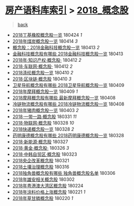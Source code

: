 [房产语料库索引](../../README.md)  > [2018_概念股](2018_概念股.md)
====
> [back](../README.md)

- [2018丁基橡胶概念股一览](http://jkwz.applinzi.com/ittc/7095548789140227082.html#2018%E4%B8%81%E5%9F%BA%E6%A9%A1%E8%83%B6%E6%A6%82%E5%BF%B5%E8%82%A1%E4%B8%80%E8%A7%88) 180424 *1* 
- [2018年煤炭概念股一览](http://jkwz.applinzi.com/ittc/7091791993091130375.html#2018%E5%B9%B4%E7%85%A4%E7%82%AD%E6%A6%82%E5%BF%B5%E8%82%A1%E4%B8%80%E8%A7%88) 180414 *3* 
- [概念股：2018金融科技概念股一览](http://jkwz.applinzi.com/ittc/7091500910641677319.html#%E6%A6%82%E5%BF%B5%E8%82%A1%EF%BC%9A2018%E9%87%91%E8%9E%8D%E7%A7%91%E6%8A%80%E6%A6%82%E5%BF%B5%E8%82%A1%E4%B8%80%E8%A7%88) 180413 *2* 
- [金融科技概念股有哪些 2018金融科技概念股一览](http://jkwz.applinzi.com/ittc/7091428731455538182.html#%E9%87%91%E8%9E%8D%E7%A7%91%E6%8A%80%E6%A6%82%E5%BF%B5%E8%82%A1%E6%9C%89%E5%93%AA%E4%BA%9B+2018%E9%87%91%E8%9E%8D%E7%A7%91%E6%8A%80%E6%A6%82%E5%BF%B5%E8%82%A1%E4%B8%80%E8%A7%88) 180413  
- [2018年·知识产权·概念股·](http://jkwz.applinzi.com/ittc/7091224193389822983.html#2018%E5%B9%B4%C2%B7%E7%9F%A5%E8%AF%86%E4%BA%A7%E6%9D%83%C2%B7%E6%A6%82%E5%BF%B5%E8%82%A1%C2%B7) 180412 *2* 
- [2018·车联网·概念股·](http://jkwz.applinzi.com/ittc/7091221347286123536.html#2018%C2%B7%E8%BD%A6%E8%81%94%E7%BD%91%C2%B7%E6%A6%82%E5%BF%B5%E8%82%A1%C2%B7) 180412 *2* 
- [2018涤纶概念股一览](http://jkwz.applinzi.com/ittc/7090405230628045840.html#2018%E6%B6%A4%E7%BA%B6%E6%A6%82%E5%BF%B5%E8%82%A1%E4%B8%80%E8%A7%88) 180410 *2* 
- [2018·区块链·概念股](http://jkwz.applinzi.com/ittc/7090268716912870410.html#2018%C2%B7%E5%8C%BA%E5%9D%97%E9%93%BE%C2%B7%E6%A6%82%E5%BF%B5%E8%82%A1) 180410 *3* 
- [卫星导航概念股有哪些 2018卫星导航概念股一览](http://jkwz.applinzi.com/ittc/7089962737985913862.html#%E5%8D%AB%E6%98%9F%E5%AF%BC%E8%88%AA%E6%A6%82%E5%BF%B5%E8%82%A1%E6%9C%89%E5%93%AA%E4%BA%9B+2018%E5%8D%AB%E6%98%9F%E5%AF%BC%E8%88%AA%E6%A6%82%E5%BF%B5%E8%82%A1%E4%B8%80%E8%A7%88) 180409  
- [2018年摩拜概念股一览](http://jkwz.applinzi.com/ittc/7089887291738948618.html#2018%E5%B9%B4%E6%91%A9%E6%8B%9C%E6%A6%82%E5%BF%B5%E8%82%A1%E4%B8%80%E8%A7%88) 180409 *1* 
- [2018摩拜概念股有哪些 最新摩拜概念股一览](http://jkwz.applinzi.com/ittc/7089659682367210502.html#2018%E6%91%A9%E6%8B%9C%E6%A6%82%E5%BF%B5%E8%82%A1%E6%9C%89%E5%93%AA%E4%BA%9B+%E6%9C%80%E6%96%B0%E6%91%A9%E6%8B%9C%E6%A6%82%E5%BF%B5%E8%82%A1%E4%B8%80%E8%A7%88) 180408  
- [冷链物流概念股有哪些 2018冷链物流概念股一览](http://jkwz.applinzi.com/ittc/7089575051429151760.html#%E5%86%B7%E9%93%BE%E7%89%A9%E6%B5%81%E6%A6%82%E5%BF%B5%E8%82%A1%E6%9C%89%E5%93%AA%E4%BA%9B+2018%E5%86%B7%E9%93%BE%E7%89%A9%E6%B5%81%E6%A6%82%E5%BF%B5%E8%82%A1%E4%B8%80%E8%A7%88) 180408  
- [2018年猪肉概念股一览](http://jkwz.applinzi.com/ittc/7087683396526670854.html#2018%E5%B9%B4%E7%8C%AA%E8%82%89%E6%A6%82%E5%BF%B5%E8%82%A1%E4%B8%80%E8%A7%88) 180403 *2* 
- [2018·一带一路·概念股](http://jkwz.applinzi.com/ittc/7086678044565832714.html#2018%C2%B7%E4%B8%80%E5%B8%A6%E4%B8%80%E8%B7%AF%C2%B7%E6%A6%82%E5%BF%B5%E8%82%A1) 180331 *11* 
- [2018·物联网·概念股](http://jkwz.applinzi.com/ittc/7085658152123237382.html#2018%C2%B7%E7%89%A9%E8%81%94%E7%BD%91%C2%B7%E6%A6%82%E5%BF%B5%E8%82%A1) 180328 *10* 
- [2018快递概念股一览](http://jkwz.applinzi.com/ittc/7085528009237070855.html#2018%E5%BF%AB%E9%80%92%E6%A6%82%E5%BF%B5%E8%82%A1%E4%B8%80%E8%A7%88) 180328 *2* 
- [药明康德概念股有哪些 2018药明康德概念股一览](http://jkwz.applinzi.com/ittc/7085465639454245904.html#%E8%8D%AF%E6%98%8E%E5%BA%B7%E5%BE%B7%E6%A6%82%E5%BF%B5%E8%82%A1%E6%9C%89%E5%93%AA%E4%BA%9B+2018%E8%8D%AF%E6%98%8E%E5%BA%B7%E5%BE%B7%E6%A6%82%E5%BF%B5%E8%82%A1%E4%B8%80%E8%A7%88) 180328  
- [2018·新能源·概念股](http://jkwz.applinzi.com/ittc/7085090883425010694.html#2018%C2%B7%E6%96%B0%E8%83%BD%E6%BA%90%C2%B7%E6%A6%82%E5%BF%B5%E8%82%A1) 180327  
- [2018·黄金·概念股·](http://jkwz.applinzi.com/ittc/7084707120908076048.html#2018%C2%B7%E9%BB%84%E9%87%91%C2%B7%E6%A6%82%E5%BF%B5%E8%82%A1%C2%B7) 180326 *3* 
- [2018·中韩自贸区·概念股](http://jkwz.applinzi.com/ittc/7083639422639932433.html#2018%C2%B7%E4%B8%AD%E9%9F%A9%E8%87%AA%E8%B4%B8%E5%8C%BA%C2%B7%E6%A6%82%E5%BF%B5%E8%82%A1) 180323  
- [2018央企改革概念股](http://jkwz.applinzi.com/ittc/7082886448460334086.html#2018%E5%A4%AE%E4%BC%81%E6%94%B9%E9%9D%A9%E6%A6%82%E5%BF%B5%E8%82%A1) 180321  
- [2018土壤治理概念股](http://jkwz.applinzi.com/ittc/7081103121856332806.html#2018%E5%9C%9F%E5%A3%A4%E6%B2%BB%E7%90%86%E6%A6%82%E5%BF%B5%E8%82%A1) 180316  
- [2018独角兽概念股有哪些 独角兽概念股名单](http://jkwz.applinzi.com/ittc/7077293854133060615.html#2018%E7%8B%AC%E8%A7%92%E5%85%BD%E6%A6%82%E5%BF%B5%E8%82%A1%E6%9C%89%E5%93%AA%E4%BA%9B+%E7%8B%AC%E8%A7%92%E5%85%BD%E6%A6%82%E5%BF%B5%E8%82%A1%E5%90%8D%E5%8D%95) 180306  
- [2018年雄安相关概念股](http://jkwz.applinzi.com/ittc/7075797961407988746.html#2018%E5%B9%B4%E9%9B%84%E5%AE%89%E7%9B%B8%E5%85%B3%E6%A6%82%E5%BF%B5%E8%82%A1) 180302  
- [2018年粤港澳大湾区概念股](http://jkwz.applinzi.com/ittc/7073433877572224010.html#2018%E5%B9%B4%E7%B2%A4%E6%B8%AF%E6%BE%B3%E5%A4%A7%E6%B9%BE%E5%8C%BA%E6%A6%82%E5%BF%B5%E8%82%A1) 180224  
- [2018年涂料价格上涨概念股](http://jkwz.applinzi.com/ittc/7072478157838222343.html#2018%E5%B9%B4%E6%B6%82%E6%96%99%E4%BB%B7%E6%A0%BC%E4%B8%8A%E6%B6%A8%E6%A6%82%E5%BF%B5%E8%82%A1) 180221 *1* 
- [2018年草甘膦概念股](http://jkwz.applinzi.com/ittc/7072126909884662790.html#2018%E5%B9%B4%E8%8D%89%E7%94%98%E8%86%A6%E6%A6%82%E5%BF%B5%E8%82%A1) 180220 *1* 
